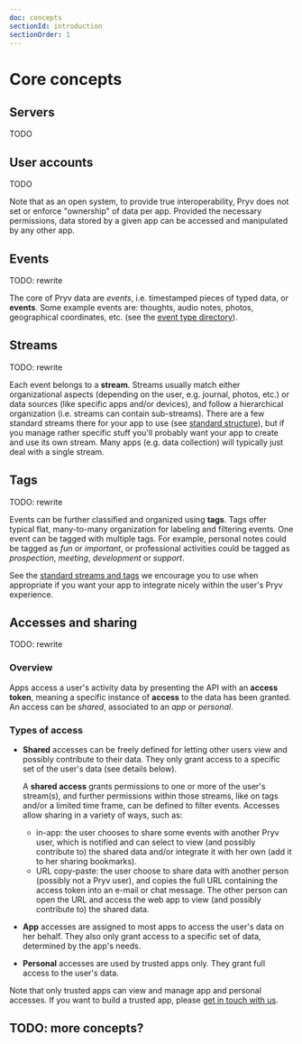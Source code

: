 ```yaml
---
doc: concepts
sectionId: introduction
sectionOrder: 1
---
```


# Core concepts

## Servers

TODO


## User accounts

TODO

Note that as an open system, to provide true interoperability, Pryv does not set or enforce "ownership" of data per app. Provided the necessary permissions, data stored by a given app can be accessed and manipulated by any other app.


## Events

TODO: rewrite

The core of Pryv data are *events*, i.e. timestamped pieces of typed data, or **events**. Some example events are: thoughts, audio notes, photos, geographical coordinates, etc. (see the [event type directory](event-types.html#directory)).


## Streams

TODO: rewrite

Each event belongs to a **stream**. Streams usually match either organizational aspects (depending on the user, e.g. journal, photos, etc.) or data sources (like specific apps and/or devices), and follow a hierarchical organization (i.e. streams can contain sub-streams). There are a few standard streams there for your app to use (see [standard structure](standard-structure.html)), but if you manage rather specific stuff you'll probably want your app to create and use its own stream. Many apps (e.g. data collection) will typically just deal with a single stream.


## Tags

TODO: rewrite

Events can be further classified and organized using **tags**. Tags offer typical flat, many-to-many organization for labeling and filtering events. One event can be tagged with multiple tags. For example, personal notes could be tagged as *fun* or *important*, or professional activities could be tagged as *prospection*, *meeting*, *development* or *support*.

See the [standard streams and tags](standard-structure.html) we encourage you to use when appropriate if you want your app to integrate nicely within the user's Pryv experience.


## <a id="sharing"></a>Accesses and sharing

TODO: rewrite

### Overview

Apps access a user's activity data by presenting the API with an **access token**, meaning a specific instance of **access** to the data has been granted. An access can be *shared*, associated to an *app* or *personal*.


### Types of access

- **Shared** accesses can be freely defined for letting other users view and possibly contribute to their data. They only grant access to a specific set of the user's data (see details below).

	A **shared access** grants permissions to one or more of the user's stream(s), and further permissions within those streams, like on tags and/or a limited time frame, can be defined to filter events. Accesses allow sharing in a variety of ways, such as:

	- in-app: the user chooses to share some events with another Pryv user, which is notified and can select to view (and possibly contribute to) the shared data and/or integrate it with her own (add it to her sharing bookmarks).
	- URL copy-paste: the user choose to share data with another person (possibly not a Pryv user), and copies the full URL containing the access token into an e-mail or chat message. The other person can open the URL and access the web app to view (and possibly contribute to) the shared data.

- **App** accesses are assigned to most apps to access the user's data on her behalf. They also only grant access to a specific set of data, determined by the app's needs.

- **Personal** accesses are used by trusted apps only. They grant full access to the user's data.

Note that only trusted apps can view and manage app and personal accesses. If you want to build a trusted app, please [get in touch with us](mailto:developers@pryv.com).


## TODO: more concepts?
